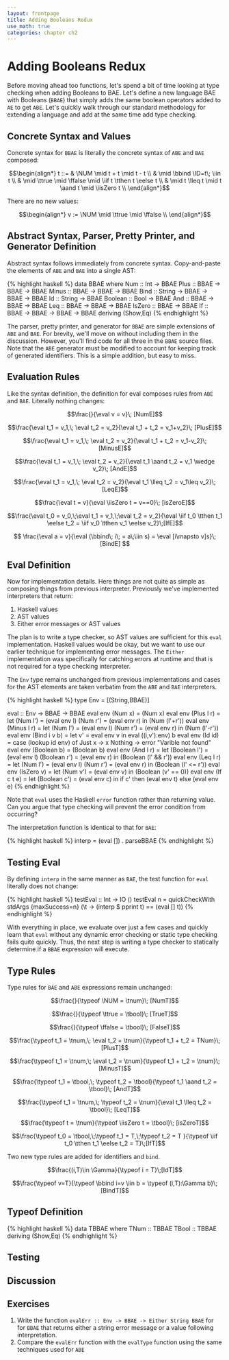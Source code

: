 ```yaml
---
layout: frontpage
title: Adding Booleans Redux
use_math: true
categories: chapter ch2
---
```


$$
\newcommand\calc{\mathsf{calc}\;}
\newcommand\parse{\mathsf{parse}\;}
\newcommand\typeof{\mathsf{typeof}\;}
\newcommand\interp{\mathsf{interp}\;}
\newcommand\eval{\mathsf{eval}\;}
\newcommand\NUM{\mathsf{NUM}\;}
\newcommand\ID{\mathsf{ID}\;}
\newcommand\iif{\mathsf{if}\;}
\newcommand\tthen{\;\mathsf{then}\;}
\newcommand\eelse{\;\mathsf{else}\;}
\newcommand\iisZero{\mathsf{isZero}\;}
\newcommand\bbind{\mathsf{bind}\;}
\newcommand\iin{\mathsf{in}\;}
\newcommand\aand{\;\mathsf{\&\&}\;}
\newcommand\lleq{\;\mathtt{<=}\;}
\newcommand\ttrue{\;\mathsf{true}}
\newcommand\ffalse{\;\mathsf{false}}
\newcommand\tnum{\;\mathsf{TNum}}
\newcommand\tbool{\;\mathsf{TBool}}
$$

# Adding Booleans Redux

Before moving ahead too functions, let's spend a bit of time looking at type checking when adding Booleans to BAE.  Let's define a new language BAE with Booleans (`BBAE`) that simply adds the same boolean operators added to `AE` to get `ABE`.  Let's quickly walk through our standard methodology for extending a language and add at the same time add type checking.

## Concrete Syntax and Values

Concrete syntax for `BBAE` is literally the concrete syntax of `ABE` and `BAE` composed:

$$\begin{align*}
t ::= & \NUM \mid t + t \mid t - t \\
      & \mid \bbind \ID=t\; \iin t \\
      & \mid \ttrue \mid \ffalse \mid \iif t \tthen t \eelse t \\
      & \mid t \lleq t \mid t \aand t \mid \iisZero t \\
\end{align*}$$

There are no new values:

$$\begin{align*}
v := \NUM \mid \ttrue \mid \ffalse \\
\end{align*}$$

## Abstract Syntax, Parser, Pretty Printer, and Generator Definition

Abstract syntax follows immediately from concrete syntax.  Copy-and-paste the elements of `ABE` and `BAE` into a single AST:

{% highlight haskell %}
data BBAE where
  Num :: Int -> BBAE
  Plus :: BBAE -> BBAE -> BBAE
  Minus :: BBAE -> BBAE -> BBAE
  Bind :: String -> BBAE -> BBAE -> BBAE
  Id :: String -> BBAE
  Boolean :: Bool -> BBAE
  And :: BBAE -> BBAE -> BBAE
  Leq :: BBAE -> BBAE -> BBAE
  IsZero :: BBAE -> BBAE
  If :: BBAE -> BBAE -> BBAE -> BBAE
  deriving (Show,Eq)
{% endhighlight %}

The parser, pretty printer, and generator for `BBAE` are simple extensions of `ABE` and `BAE`.  For brevity, we'll move on without including them in the discussion.  However, you'll find code for all three in the `BBAE` source files.  Note that the `ABE` generator must be modified to account for keeping track of generated identifiers.  This is a simple addition, but easy to miss.

## Evaluation Rules

Like the syntax definition, the definition for eval composes rules from `ABE` and `BAE`.  Literally nothing changes:

$$\frac{}{\eval v = v}\; [NumE]$$

$$\frac{\eval t_1 = v_1,\; \eval t_2 = v_2}{\eval t_1 + t_2 = v_1+v_2}\; [PlusE]$$

$$\frac{\eval t_1 = v_1,\; \eval t_2 = v_2}{\eval t_1 + t_2 = v_1-v_2}\; [MinusE]$$

$$\frac{\eval t_1 = v_1,\; \eval t_2 = v_2}{\eval t_1 \aand t_2 = v_1 \wedge v_2}\; [AndE]$$

$$\frac{\eval t_1 = v_1,\; \eval t_2 = v_2}{\eval t_1 \lleq t_2 = v_1\leq v_2}\; [LeqE]$$

$$\frac{\eval t = v}{\eval \iisZero t = v==0}\; [isZeroE]$$

$$\frac{\eval t_0 = v_0,\;\eval t_1 = v_1,\;\eval t_2 = v_2}{\eval \iif t_0 \tthen t_1 \eelse t_2 = \iif v_0 \tthen v_1 \eelse v_2}\;[IfE]$$

$$
\frac{\eval a = v}{\eval (\bbind\; i\; = a\;\iin s) = \eval [i\mapsto v]s}\;[BindE]
$$

## Eval Definition

Now for implementation details.  Here things are not quite as simple as composing things from previous interpreter.  Previously we've implemented interpreters that return:

1. Haskell values
2. AST values
3. Either error messages or AST values

The plan is to write a type checker, so AST values are sufficient for this `eval` implementation.  Haskell values would be okay, but we want to use our earlier technique for implementing error messages.  The `Either` implementation was specifically for catching errors at runtime and that is not required for a type checking interpreter.

The `Env` type remains unchanged from previous implementations and cases for the AST elements are taken verbatim from the `ABE` and `BAE` interpreters.

{% highlight haskell %}
type Env = [(String,BBAE)]
    
eval ::  Env -> BBAE -> BBAE
eval env (Num x) = (Num x)
eval env (Plus l r) = let (Num l') = (eval env l)
                          (Num r') = (eval env r)
                      in (Num (l'+r'))
eval env (Minus l r) = let (Num l') = (eval env l)
                           (Num r') = (eval env r)
                       in (Num (l'-r'))
eval env (Bind i v b) = let v' = eval env v in
                          eval ((i,v'):env) b
eval env (Id id) = case (lookup id env) of
                     Just x -> x
                     Nothing -> error "Varible not found"
eval env (Boolean b) = (Boolean b)
eval env (And l r) = let (Boolean l') = (eval env l)
                         (Boolean r') = (eval env r)
                      in (Boolean (l' && r'))
eval env (Leq l r) = let (Num l') = (eval env l)
                         (Num r') = (eval env r)
                      in (Boolean (l' <= r'))
eval env (IsZero v) = let (Num v') = (eval env v)
                      in (Boolean (v' == 0))
eval env (If c t e) = let (Boolean c') = (eval env c)
                      in if c' then (eval env t) else (eval env e)
{% endhighlight %}

Note that `eval` uses the Haskell `error` function rather than returning value.  Can you argue that type checking will prevent the error condition from occurring?

The interpretation function is identical to that for `BAE`:

{% highlight haskell %}
interp = (eval []) . parseBBAE
{% endhighlight %}

## Testing Eval

By defining `interp` in the same manner as `BAE`, the test function for `eval` literally does not change:

{% highlight haskell %}
testEval :: Int -> IO ()
testEval n = quickCheckWith stdArgs {maxSuccess=n}
  (\t -> (interp $ pprint t) == (eval [] t))
{% endhighlight %}

With everything in place, we evaluate over just a few cases and quickly learn that `eval` without any dynamic error checking or static type checking fails quite quickly.  Thus, the next step is writing a type checker to statically determine if a `BBAE` expression will execute.

## Type Rules

Type rules for `BAE` and `ABE` expressions remain unchanged:

$$\frac{}{\typeof \NUM = \tnum}\; [NumT]$$

$$\frac{}{\typeof \ttrue = \tbool}\; [TrueT]$$

$$\frac{}{\typeof \ffalse = \tbool}\; [FalseT]$$

$$\frac{\typeof t_1 = \tnum,\; \eval t_2 = \tnum}{\typeof t_1 + t_2 = TNum}\; [PlusT]$$

$$\frac{\typeof t_1 = \tnum,\; \eval t_2 = \tnum}{\typeof t_1 + t_2 = \tnum}\; [MinusT]$$

$$\frac{\typeof t_1 = \tbool,\; \typeof t_2 = \tbool}{\typeof t_1 \aand t_2 = \tbool}\; [AndT]$$

$$\frac{\typeof t_1 = \tnum,\; \typeof t_2 = \tnum}{\eval t_1 \lleq t_2 = \tbool}\; [LeqT]$$

$$\frac{\typeof t = \tnum}{\typeof \iisZero t = \tbool}\; [isZeroT]$$

$$\frac{\typeof t_0 = \tbool,\;\typeof t_1 = T,\;\typeof t_2 = T
}{\typeof \iif t_0 \tthen t_1 \eelse t_2 = T}\;[IfT]$$

Two new type rules are added for identifiers and `bind`.

$$\frac{(i,T)\in \Gamma}{\typeof i = T}\;[IdT]$$

$$\frac{\typeof v=T}{\typeof \bbind i=v \iin b = \typeof (i,T):\Gamma b}\;[BindT]$$

## Typeof Definition

{% highlight haskell %}
data TBBAE where
  TNum :: TBBAE
  TBool :: TBBAE
  deriving (Show,Eq)
{% endhighlight %}



## Testing

## Discussion

## Exercises

1. Write the function `evalErr :: Env -> BBAE -> Either String BBAE` for for `BBAE` that returns either a string error message or a value following interpretation.
2. Compare the `evalErr` function with the `evalType` function using the same techniques used for `ABE`